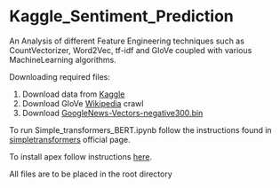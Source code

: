 # Kaggle_Sentiment_Prediction
An Analysis of different Feature Engineering techniques such as CountVectorizer, Word2Vec, tf-idf and GloVe coupled with various MachineLearning algorithms.

Downloading required files:
  
  1. Download data from [Kaggle](https://www.kaggle.com/c/sa-emotions)
  2. Download GloVe [Wikipedia](http://nlp.stanford.edu/data/glove.6B.zip) crawl
  3. Download [GoogleNews-Vectors-negative300.bin](https://s3.amazonaws.com/dl4j-distribution/GoogleNews-vectors-negative300.bin.gz)

To run Simple_transformers_BERT.ipynb follow the instructions found in [simpletransformers](https://github.com/ThilinaRajapakse/simpletransformers) official page. 

To install apex follow instructions [here](https://github.com/NVIDIA/apex). 

All files are to be placed in the root directory
